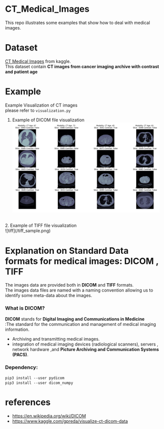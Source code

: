 # CT_Medical_Images
This repo illustrates some examples that show how to deal with medical images.
<br>
# Dataset 
[CT Medical Images](https://www.kaggle.com/kmader/siim-medical-images) from kaggle.<br>
This dataset contain **CT images from cancer imaging archive with contrast and patient age**
<br>
# Example
Example Visualization of CT images <br>
please refer to `visualization.py`
1. Example of DICOM file visualization 
![dicom_sample](/dicom_sample.png)	
<br>
2. Example of TIFF file visualization <br>
![tiff](/tiff_sample.png)

# Explanation on Standard Data formats for medical images: DICOM , TIFF 
The images data are provided both in **DICOM** and **TIFF** formats.<br>
The images data files are named with a naming convention allowing us to identify some meta-data about the images.

### What is DICOM?
**DICOM** stands for **Digital Imaging and Communications in Medicine** <br>
:The standard for the communication and management of medical imaging information.<br>
- Archiving and transmitting medical images.<br>
- integration of medical imaging devices (radiological scanners), servers , network hardware ,and **Picture Archiving and Communication Systems (PACS)**.


### Dependency:
  ```
  pip3 install --user pydicom
  pip3 install --user dicom_numpy
  ```

# references
- https://en.wikipedia.org/wiki/DICOM
- https://www.kaggle.com/gpreda/visualize-ct-dicom-data
